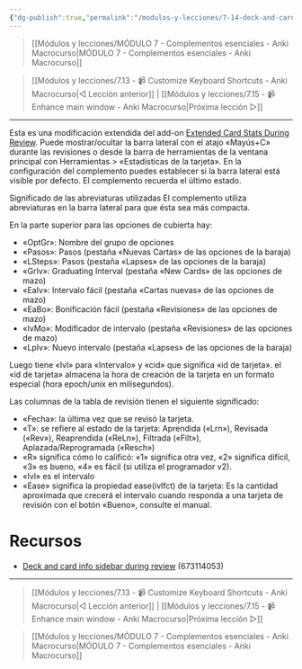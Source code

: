 ```yaml
---
{"dg-publish":true,"permalink":"/modulos-y-lecciones/7-14-deck-and-card-info-sidebar-during-review-anki-macrocurs/","noteIcon":"","updated":"2024-05-22T19:41:31.435+02:00"}
---
```



> [[Módulos y lecciones/MÓDULO 7 - Complementos esenciales - Anki Macrocurso\|MÓDULO 7 - Complementos esenciales - Anki Macrocurso]]

> [[Módulos y lecciones/7.13 - 📹 Customize Keyboard Shortcuts - Anki Macrocurso\|◁ Lección anterior]] | [[Módulos y lecciones/7.15 - 📹 Enhance main window - Anki Macrocurso\|Próxima lección ▷]]

---

Esta es una modificación extendida del add-on [Extended Card Stats During Review](https://ankiweb.net/shared/info/1008566916). Puede mostrar/ocultar la barra lateral con el atajo «Mayús+C» durante las revisiones o desde la barra de herramientas de la ventana principal con Herramientas > «Estadísticas de la tarjeta». En la configuración del complemento puedes establecer si la barra lateral está visible por defecto. El complemento recuerda el último estado.

Significado de las abreviaturas utilizadas
El complemento utiliza abreviaturas en la barra lateral para que ésta sea más compacta.

En la parte superior para las opciones de cubierta hay:
- «OptGr»: Nombre del grupo de opciones
- «Pasos»: Pasos (pestaña «Nuevas Cartas» de las opciones de la baraja)
- «LSteps»: Pasos (pestaña «Lapses» de las opciones de la baraja)
- «GrIv»: Graduating Interval (pestaña «New Cards» de las opciones de mazo)
- «EaIv»: Intervalo fácil (pestaña «Cartas nuevas» de las opciones de mazo)
- «EaBo»: Bonificación fácil (pestaña «Revisiones» de las opciones de mazo)
- «IvMo»: Modificador de intervalo (pestaña «Revisiones» de las opciones de mazo)
- «LpIv»: Nuevo intervalo (pestaña «Lapses» de las opciones de la baraja)


Luego tiene «Ivl» para «Intervalo» y «cid» que significa «id de tarjeta». el «id de tarjeta» almacena la
hora de creación de la tarjeta en un formato especial (hora epoch/unix en milisegundos).

Las columnas de la tabla de revisión tienen el siguiente significado:
- «Fecha»: la última vez que se revisó la tarjeta.
- «T»: se refiere al estado de la tarjeta: Aprendida («Lrn»), Revisada («Rev»), Reaprendida («ReLn»), Filtrada («Filt»), Aplazada/Reprogramada («Resch»)
- «R» significa cómo lo calificó: «1» significa otra vez, «2» significa difícil, «3» es bueno, «4» es fácil (si utiliza el programador v2).
- «Ivl» es el intervalo
- «Ease» significa la propiedad ease(ivlfct) de la tarjeta: Es la cantidad aproximada que crecerá el intervalo cuando responda a una tarjeta de revisión con el botón «Bueno», consulte el manual.

# Recursos
- [Deck and card info sidebar during review](https://ankiweb.net/shared/info/673114053) (673114053)

---

> [[Módulos y lecciones/7.13 - 📹 Customize Keyboard Shortcuts - Anki Macrocurso\|◁ Lección anterior]] | [[Módulos y lecciones/7.15 - 📹 Enhance main window - Anki Macrocurso\|Próxima lección ▷]]

> [[Módulos y lecciones/MÓDULO 7 - Complementos esenciales - Anki Macrocurso\|MÓDULO 7 - Complementos esenciales - Anki Macrocurso]]